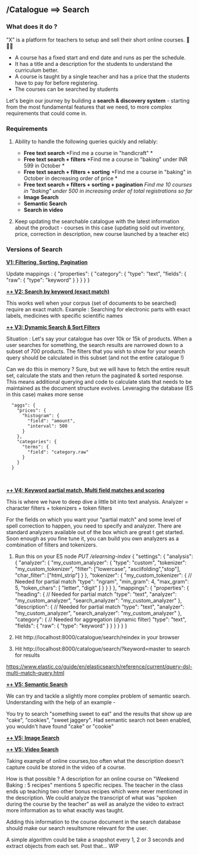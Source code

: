 ## /Catalogue ==> Search

### What does it do ?

"X" is a platform for teachers to setup and sell their short online courses. 🛜 👩‍🏫

- A course has a fixed start and end date and runs as per the schedule. 
- It has a title and a description for the students to understand the curriculum better.
- A course is taught by a single teacher and has a price that the students have to pay for before registering.
- The courses can be searched by students


Let's begin our journey by building a **search & discovery system** - starting from the most fundamental features that we need, to more complex requirements that could come in.


### Requirements

1. Ability to handle the following queries quickly and reliably:
	- **Free text search** 
	*Find me a course in "handicraft" *
	- **Free text search + filters** 
	*Find me a course in "baking" under INR 599 in October *
	- **Free text search + filters + sorting**
	*Find me a course in "baking" in October in decreasing order of price *
	- **Free text search + filters + sorting + pagination**
	*Find me 10 courses in "baking" under 500 in increasing order of total registrations so far*
	- **Image Search**
	- **Semantic Search**
	- **Search in video**

2. Keep updating the searchable catalogue with the latest information about the product - courses in this case (updating sold out inventory, price, correction in description, new course launched by a teacher etc)


### Versions of Search

<b><u>V1: Filtering, Sorting, Pagination</u></b>

Update mappings : {
	"properties": {
		"category": {
			"type": "text",
			"fields": {
				"raw": {
					"type": "keyword"
				}
			}
		}
	}
}

<b><u>++ V2: Search by keyword (exact match)</u></b>

This works well when your corpus (set of documents to be searched) require an exact match. Example : Searching for electronic parts with exact labels, medicines with specific scientific names


<b><u>++ V3: Dynamic Search & Sort Filters</u></b>

Situation : Let's say your catalogue has over 10k or 15k of products. When a user searches for something, the search results are narrowed down to a subset of 700 products. The filters that you wish to show for your search query should be calculated in this subset (and not the entire catalogue !)

Can we do this in memory ? Sure, but we will have to fetch the entire result set, calculate the stats and then return the paginated & sorted response. This means additional querying and code to calculate stats that needs to be maintained as the document structure evolves. Leveraging the database (ES in this case) makes more sense

      "aggs": {
        "prices": {
          "histogram": {
            "field": "amount",
            "interval": 500
          }
        },
        "categories": {
          "terms": {
            "field": "category.raw"
          }
        }
      }


</br>

<b><u> ++ V4: Keyword partial match, Multi field matches and scoring </u></b>

This is where we have to deep dive a little bit into text analysis.	
Analyzer = character filters + tokenizers + token filters

For the fields on which you want your "partial match" and some level of spell correction to happen, you need to specify and analyzer. There are standard analyzers available out of the box which are great t get started.
Soon enough as you fine tune it, you can build you own analyzers as a combination of filters and tokenizers.


1. Run this on your ES node
*PUT /elearning-index*
{
  "settings": {
    "analysis": {
      "analyzer": {
        "my_custom_analyzer": {
          "type": "custom",
          "tokenizer": "my_custom_tokenizer",
          "filter": ["lowercase", "asciifolding","stop"],
          "char_filter": ["html_strip"]
        }
      },
      "tokenizer": {
        "my_custom_tokenizer": { // Needed for partial match
          "type": "ngram",
          "min_gram": 4,
          "max_gram": 5,
          "token_chars": [
            "letter",
            "digit"
          ]
        }
      }
    }
  },
  "mappings": {
    "properties": {
      "heading": { // Needed for partial match
        "type": "text",
        "analyzer": "my_custom_analyzer",
        "search_analyzer": "my_custom_analyzer"
      },
      "description": { // Needed for partial match
        "type": "text",
        "analyzer": "my_custom_analyzer",
        "search_analyzer": "my_custom_analyzer"
      },
      "category": { // Needed for aggregation (dynamic filter)
        "type": "text",
        "fields": {
          "raw": {
            "type": "keyword"
          }
        }
      }
    }
  }
}

2. Hit http://localhost:8000/catalogue/search/reindex in your browser

3. Hit http://localhost:8000/catalogue/search/?keyword=master to search for results

https://www.elastic.co/guide/en/elasticsearch/reference/current/query-dsl-multi-match-query.html



<b><u> ++ V5: Semantic Search </u></b>

We can try and tackle a slightly more complex problem of semantic search. Understanding with the help of an example - 

You try to search "something sweet to eat" and the results that show up are "cake", "cookies", "sweet jaggery". Had semantic search not been enabled, you wouldn't have found "cake" or "cookie"

<b><u> ++ V5: Image Search </u></b>

<b><u> ++ V5: Video Search </u></b>

Taking example of online courses,too often what the description doesn't capture could be stored in the video of a course. 

How is that possible ?
A description for an online course on "Weekend Baking : 5 recipes" mentions 5 specific recipes. The teacher in the class ends up teaching two other bonus recipes which were never mentioned in the description. We could analyze the transcript of what was "spoken during the course by the teacher" as well as analyze the video to extract more information as to what exactly was taught.


Adding this information to the course document in the search database should make our search resultsmore relevant for the user.

A simple algorithm could be take a snapshot every 1, 2 or 3 seconds and extract objects from each set.
Post that... WIP